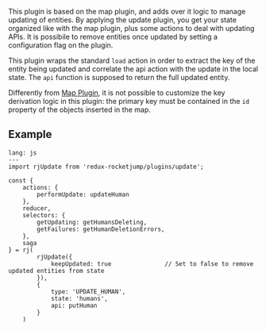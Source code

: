 This plugin is based on the map plugin, and adds over it logic to manage updating of entities. By applying the update plugin, you get your state organized like with the map plugin, plus some actions to deal with updating APIs. It is possibile to remove entities once updated by setting a configuration flag on the plugin.

This plugin wraps the standard `load` action in order to extract the key of the entity being updated and correlate the api action with the update in the local state. The `api` function is supposed to return the full updated entity.

Differently from [Map Plugin](/plugins/map), it is not possible to customize the key derivation logic in this plugin: the primary key must be contained in the `id` property of the objects inserted in the map.

## Example
```code
lang: js
---
import rjUpdate from 'redux-rocketjump/plugins/update';

const { 
    actions: { 
        performUpdate: updateHuman 
    },
    reducer,
    selectors: {
        getUpdating: getHumansDeleting,
        getFailures: getHumanDeletionErrors,
    },
    saga
} = rj(
        rjUpdate({
            keepUpdated: true               // Set to false to remove updated entities from state
        }),
        {
            type: 'UPDATE_HUMAN',
            state: 'humans',
            api: putHuman
        }
    )
```

